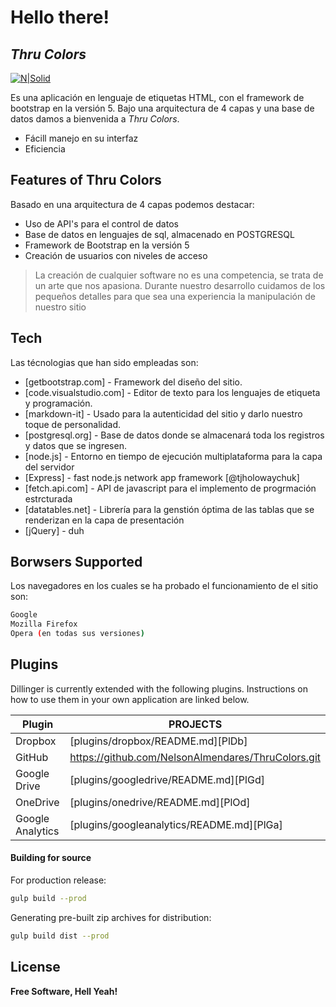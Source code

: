 # Hello there!
## _Thru Colors_

[![N|Solid](https://www.lucushost.com/blog/wp-content/uploads/2019/10/bootstrap.png)](https://getbootstrap.com/)


Es una aplicación en lenguaje de etiquetas HTML, con el framework de bootstrap en la versión 5.
Bajo una arquitectura de 4 capas y una base de datos damos a bienvenida a _Thru Colors_.

- Fácill manejo en su interfaz
- Eficiencia 


## Features of Thru Colors
Basado en una arquitectura de 4 capas podemos destacar:
- Uso de API's para el control de datos 
- Base de datos en lenguajes de sql, almacenado en POSTGRESQL
- Framework de Bootstrap en la versión 5
- Creación de usuarios con niveles de acceso

> La creación de cualquier software no es una
> competencia, se trata de un arte que nos apasiona.
> Durante nuestro desarrollo cuidamos de los pequeños
> detalles para que sea una experiencia la manipulación
> de nuestro sitio


## Tech

Las técnologias que han sido empleadas son:

- [getbootstrap.com] - Framework del diseño del sitio.
- [code.visualstudio.com] - Editor de texto para los lenguajes de etiqueta y programación.
- [markdown-it] - Usado para la autenticidad del sitio y darlo nuestro toque de personalidad.
- [postgresql.org] - Base de datos donde se almacenará toda los registros y datos que se ingresen.
- [node.js] - Entorno en tiempo de ejecución multiplataforma para la capa del servidor
- [Express] - fast node.js network app framework [@tjholowaychuk]
- [fetch.api.com] - API de javascript para el implemento de progrmación estrcturada
- [datatables.net] - Librería para la genstión óptima de las tablas que se renderizan en la capa de presentación
- [jQuery] - duh


## Borwsers Supported

Los navegadores en los cuales se ha probado el funcionamiento de el sitio son:

```sh
Google
Mozilla Firefox
Opera (en todas sus versiones)
```


## Plugins

Dillinger is currently extended with the following plugins.
Instructions on how to use them in your own application are linked below.

| Plugin | PROJECTS |
| ------ | ------ |
| Dropbox | [plugins/dropbox/README.md][PlDb] |
| GitHub | https://github.com/NelsonAlmendares/ThruColors.git|
| Google Drive | [plugins/googledrive/README.md][PlGd] |
| OneDrive | [plugins/onedrive/README.md][PlOd] |
| Google Analytics | [plugins/googleanalytics/README.md][PlGa] |



#### Building for source

For production release:

```sh
gulp build --prod
```

Generating pre-built zip archives for distribution:

```sh
gulp build dist --prod
```


## License
**Free Software, Hell Yeah!**


[//]: # (These are reference links used in the body of this note and get stripped out when the markdown processor does its job. There is no need to format nicely because it shouldn't be seen. Thanks SO - http://stackoverflow.com/questions/4823468/store-comments-in-markdown-syntax)

